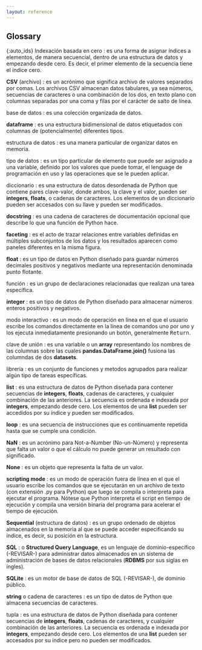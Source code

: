 ```yaml
---
layout: reference
---
```


## Glossary

{:auto_ids}
Indexación basada en cero
:   es una forma de asignar índices a elementos, de manera secuencial, dentro de una 
    estructura de datos y empezando desde cero. Es decir, el primer elemento de la 
    secuencia tiene el índice cero.

__CSV__ (archivo)
:   es un acrónimo que significa archivo de valores separados por comas. Los archivos CSV 
    almacenan datos tabulares, ya sea números, secuencias de caracteres o una combinación
    de los dos, en texto plano con columnas separadas por una coma y filas por el carácter
    de salto de línea.

base de datos
:   es una colección organizada de datos.

__dataframe__
:   es una estructura bidimensional de datos etiquetados con columnas de (potencialmente) 
    diferentes tipos.

estructura de datos
:   es una manera particular de organizar datos en memoria.

tipo de datos
:   es un tipo particular de elemento que puede ser asignado a una variable, definido
    por los valores que puede tomar, el lenguage de programación en uso y las operaciones
    que se le pueden aplicar.

diccionario
:   es una estructura de datos desordenada de Python que contiene pares clave-valor, donde
    ambos, la clave y el valor, pueden ser __integers__, __floats__, o cadenas de caracteres. Los
    elementos de un diccionario pueden ser accesados con su llave y pueden ser modificados.

__docstring__
:   es una cadena de caracteres de documentación opcional que describe lo que una función
    de Python hace.

__faceting__
:   es el acto de trazar relaciones entre variables definidas en múltiples subconjuntos 
    de los datos y los resultados aparecen como paneles diferentes en la misma figura.

__float__
:   es un tipo de datos en Python diseñado para guardar números decimales positivos y
    negativos mediante una representación denominada punto flotante.

función
:   es un grupo de declaraciones relacionadas que realizan una tarea específica.

__integer__
:   es un tipo de datos de Python diseñado para almacenar números enteros positivos y negativos.

modo interactivo
:   es un modo de operación en línea en el que el usuario escribe los comandos directamente 
    en la línea de comandos uno por uno y los ejecuta inmediatamente presionando un botón, 
    generalmente <kbd>Return</kbd>.

clave de unión
:   es una variable o un __array__ representando los nombres de las columnas sobre las cuales 
    __pandas.DataFrame.join()__ fusiona las columndas de dos __datasets__.


librería
:   es un conjunto de funciones y metodos agrupados para realizar algún tipo de tareas específicas.


__list__
:   es una estructura de datos de Python diseñada para contener secuencias de __integers__,
    __floats__, cadenas de caracteres, y cualquier combinación de las anteriores. La
    secuencia es ordenada e indexada por __integers__, empezando desde cero. Los elementos
    de una __list__ pueden ser accedidos por su índice y pueden ser modificados.

__loop__
:   es una secuencia de instrucciones que es continuamente repetida hasta que se 
    cumple una condición.

__NaN__
:   es un acrónimo para Not-a-Number (No-un-Número) y representa que falta un valor o
    que el cálculo no puede generar un resultado con significado.

__None__
:   es un objeto que representa la falta de un valor.

__scripting mode__
:    es un modo de operación fuera de línea en el que el usuario escribe los comandos que 
    se ejecutarán en un archivo de texto (con extensión .py para Python) que luego se 
    compila o interpreta para ejecutar el programa. Nótese que Python interpreta el script 
    en tiempo de ejecución y compila una versión binaria del programa para acelerar el 
    tiempo de ejecución.

__Sequential__ (estructura de datos)
:   es un grupo ordenado de objetos almacenados en la memoria al que se puede acceder 
    especificando su índice, es decir, su posición en la estructura.

__SQL__
:   o __Structured Query Language__, es un lenguaje de dominio-específico (-REVISAR-) para 
    administrar datos almacenados en un sistema de administración de bases de 
    datos relacionales (__RDBMS__ por sus siglas en íngles).
    
__SQLite__
:   es un motor de base de datos de SQL (-REVISAR-), de dominio público.

__string__ o cadena de caracteres
:   es un tipo de datos de Python que almacena secuencias de caracteres.

tupla
:   es una estructura de datos de Python diseñada para contener secuencias de __integers__,
    __floats__, cadenas de caracteres, y cualquier combinación de las anteriores. La
    secuencia es ordenada e indexada por __integers__, empezando desde cero. Los elementos
    de una __list__ pueden ser accesados por su índice pero no pueden ser modificados.
